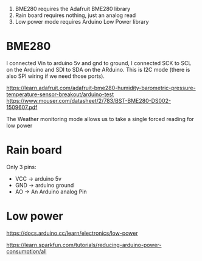

1. BME280 requires the Adafruit BME280 library
2. Rain board requires nothing, just an analog read
3. Low power mode requires Arduino Low Power library

# BME280

I connected Vin to arduino 5v and gnd to ground, I connected SCK to SCL on the Arduino and SDI to SDA on the ARduino. This is I2C mode (there is also SPI wiring if we need those ports).

https://learn.adafruit.com/adafruit-bme280-humidity-barometric-pressure-temperature-sensor-breakout/arduino-test
https://www.mouser.com/datasheet/2/783/BST-BME280-DS002-1509607.pdf

The Weather monitoring mode allows us to take a single forced reading for low power

# Rain board

Only 3 pins: 
- VCC -> arduino 5v
- GND -> arduino ground
- AO -> An Arduino analog Pin

# Low power

https://docs.arduino.cc/learn/electronics/low-power

https://learn.sparkfun.com/tutorials/reducing-arduino-power-consumption/all